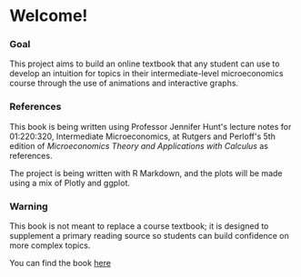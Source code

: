 # Welcome! 

### Goal
This project aims to build an online textbook that any student can use to develop an intuition for topics in their intermediate-level microeconomics course through the use of animations and interactive graphs.

### References
This book is being written using Professor Jennifer Hunt's lecture notes for 01:220:320, Intermediate Microeconomics, at Rutgers and Perloff's 5th edition of *Microeconomics Theory and Applications with Calculus* as references.

The project is being written with R Markdown, and the plots will be made using a mix of Plotly and ggplot.

### Warning
This book is not meant to replace a course textbook; it is designed to supplement a primary reading source so students can build confidence on more complex topics.

You can find the book [here](https://bookdown.org/yogigohel/Intermediate_Microeconomics/)

